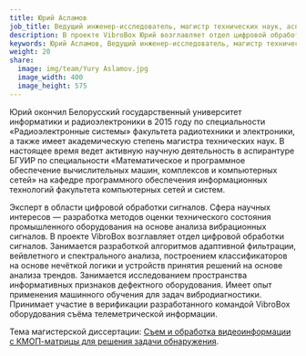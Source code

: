 ```yaml
---
title: Юрий Асламов
job_title: Ведущий инженер-исследователь, магистр технических наук, аспирант
description: В проекте VibroBox Юрий возглавляет отдел цифровой обработки сигналов. Занимается разработкой алгоритмов адаптивной фильтрации, вейвлетного и спектрального анализа, построением классификаторов на основе нечёткой логики и устройств принятия решений на основе анализа трендов.
keywords: Юрий Асламов, Ведущий инженер-исследователь, магистр технических наук, аспирант, VibroBox, Вибробокс
weight: 20
share:
  image: img/team/Yury Aslamov.jpg
  image_width: 400
  image_height: 575
---
```

Юрий окончил Белорусский государственный университет информатики и радиоэлектроники в 2015 году по специальности «Радиоэлектронные системы» факультета радиотехники и электроники, а также имеет академическую степень магистра технических наук. В настоящее время ведет активную научную деятельность в аспирантуре БГУИР по специальности «Математическое и программное обеспечение вычислительных машин, комплексов и компьютерных сетей» на кафедре программного обеспечения информационных технологий факультета компьютерных сетей и систем.

Эксперт в области цифровой обработки сигналов. Сфера научных интересов — разработка методов оценки технического состояния промышленного оборудования на основе анализа вибрационных сигналов. В проекте VibroBox возглавляет отдел цифровой обработки сигналов. Занимается разработкой алгоритмов адаптивной фильтрации, вейвлетного и спектрального анализа, построением классификаторов на основе нечёткой логики и устройств принятия решений на основе анализа трендов. Занимается исследованием пространства информативных признаков дефектного оборудования. Имеет опыт применения машинного обучения для задач вибродиагностики. Принимает участие в верификации разработанного командой VibroBox оборудования съёма телеметрической информации.

Тема магистерской диссертации: [Съем и обработка видеоинформации с КМОП-матрицы для решения задачи обнаружения](https://libeldoc.bsuir.by/handle/123456789/7842).
